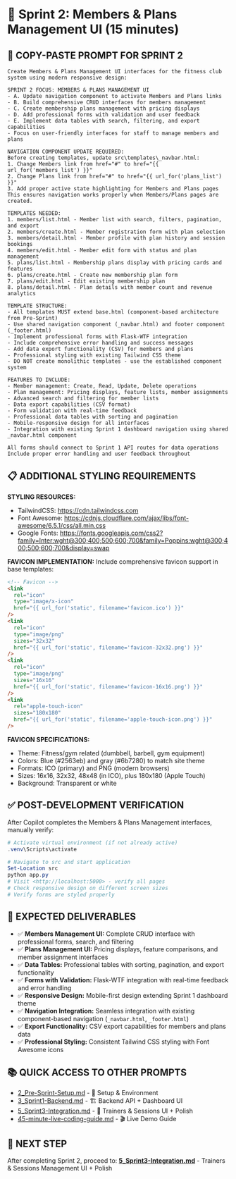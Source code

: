 # 🎨 Sprint 2: Members & Plans Management UI (15 minutes)

## 🎯 **COPY-PASTE PROMPT FOR SPRINT 2**

```text
Create Members & Plans Management UI interfaces for the fitness club system using modern responsive design:

SPRINT 2 FOCUS: MEMBERS & PLANS MANAGEMENT UI
- A. Update navigation component to activate Members and Plans links
- B. Build comprehensive CRUD interfaces for members management
- C. Create membership plans management with pricing displays
- D. Add professional forms with validation and user feedback
- E. Implement data tables with search, filtering, and export capabilities
- Focus on user-friendly interfaces for staff to manage members and plans

NAVIGATION COMPONENT UPDATE REQUIRED:
Before creating templates, update src\templates\_navbar.html:
1. Change Members link from href="#" to href="{{ url_for('members_list') }}"
2. Change Plans link from href="#" to href="{{ url_for('plans_list') }}"
3. Add proper active state highlighting for Members and Plans pages
This ensures navigation works properly when Members/Plans pages are created.

TEMPLATES NEEDED:
1. members/list.html - Member list with search, filters, pagination, and export
2. members/create.html - Member registration form with plan selection
3. members/detail.html - Member profile with plan history and session bookings
4. members/edit.html - Member edit form with status and plan management
5. plans/list.html - Membership plans display with pricing cards and features
6. plans/create.html - Create new membership plan form
7. plans/edit.html - Edit existing membership plan
8. plans/detail.html - Plan details with member count and revenue analytics

TEMPLATE STRUCTURE:
- All templates MUST extend base.html (component-based architecture from Pre-Sprint)
- Use shared navigation component (_navbar.html) and footer component (_footer.html)
- Implement professional forms with Flask-WTF integration
- Include comprehensive error handling and success messages
- Add data export functionality (CSV) for members and plans
- Professional styling with existing Tailwind CSS theme
- DO NOT create monolithic templates - use the established component system

FEATURES TO INCLUDE:
- Member management: Create, Read, Update, Delete operations
- Plan management: Pricing displays, feature lists, member assignments
- Advanced search and filtering for member lists
- Data export capabilities (CSV format)
- Form validation with real-time feedback
- Professional data tables with sorting and pagination
- Mobile-responsive design for all interfaces
- Integration with existing Sprint 1 dashboard navigation using shared _navbar.html component

All forms should connect to Sprint 1 API routes for data operations
Include proper error handling and user feedback throughout
```

## 📋 **ADDITIONAL STYLING REQUIREMENTS**

**STYLING RESOURCES:**

- TailwindCSS: <https://cdn.tailwindcss.com>
- Font Awesome: <https://cdnjs.cloudflare.com/ajax/libs/font-awesome/6.5.1/css/all.min.css>
- Google Fonts: <https://fonts.googleapis.com/css2?family=Inter:wght@300;400;500;600;700&family=Poppins:wght@300;400;500;600;700&display=swap>

**FAVICON IMPLEMENTATION:**
Include comprehensive favicon support in base templates:

```html
<!-- Favicon -->
<link
  rel="icon"
  type="image/x-icon"
  href="{{ url_for('static', filename='favicon.ico') }}"
/>
<link
  rel="icon"
  type="image/png"
  sizes="32x32"
  href="{{ url_for('static', filename='favicon-32x32.png') }}"
/>
<link
  rel="icon"
  type="image/png"
  sizes="16x16"
  href="{{ url_for('static', filename='favicon-16x16.png') }}"
/>
<link
  rel="apple-touch-icon"
  sizes="180x180"
  href="{{ url_for('static', filename='apple-touch-icon.png') }}"
/>
```

**FAVICON SPECIFICATIONS:**

- Theme: Fitness/gym related (dumbbell, barbell, gym equipment)
- Colors: Blue (#2563eb) and gray (#6b7280) to match site theme
- Formats: ICO (primary) and PNG (modern browsers)
- Sizes: 16x16, 32x32, 48x48 (in ICO), plus 180x180 (Apple Touch)
- Background: Transparent or white

## ✅ **POST-DEVELOPMENT VERIFICATION**

After Copilot completes the Members & Plans Management interfaces, manually verify:

```powershell
# Activate virtual environment (if not already active)
.venv\Scripts\activate

# Navigate to src and start application
Set-Location src
python app.py
# Visit <http://localhost:5000> - verify all pages
# Check responsive design on different screen sizes
# Verify forms are styled properly
```

## 🎯 **EXPECTED DELIVERABLES**

- ✅ **Members Management UI:** Complete CRUD interface with professional forms, search, and filtering
- ✅ **Plans Management UI:** Pricing displays, feature comparisons, and member assignment interfaces
- ✅ **Data Tables:** Professional tables with sorting, pagination, and export functionality
- ✅ **Forms with Validation:** Flask-WTF integration with real-time feedback and error handling
- ✅ **Responsive Design:** Mobile-first design extending Sprint 1 dashboard theme
- ✅ **Navigation Integration:** Seamless integration with existing component-based navigation (`_navbar.html`, `_footer.html`)
- ✅ **Export Functionality:** CSV export capabilities for members and plans data
- ✅ **Professional Styling:** Consistent Tailwind CSS styling with Font Awesome icons

## 📚 **QUICK ACCESS TO OTHER PROMPTS**

- [2_Pre-Sprint-Setup.md](2_Pre-Sprint-Setup.md) - 🔧 Setup & Environment
- [3_Sprint1-Backend.md](3_Sprint1-Backend.md) - 🏗️ Backend API + Dashboard UI
- [5_Sprint3-Integration.md](5_Sprint3-Integration.md) - 🔗 Trainers & Sessions UI + Polish
- [45-minute-live-coding-guide.md](45-minute-live-coding-guide.md) - 🎬 Live Demo Guide

## 🎯 **NEXT STEP**

After completing Sprint 2, proceed to: **[5_Sprint3-Integration.md](5_Sprint3-Integration.md)** - Trainers & Sessions Management UI + Polish
